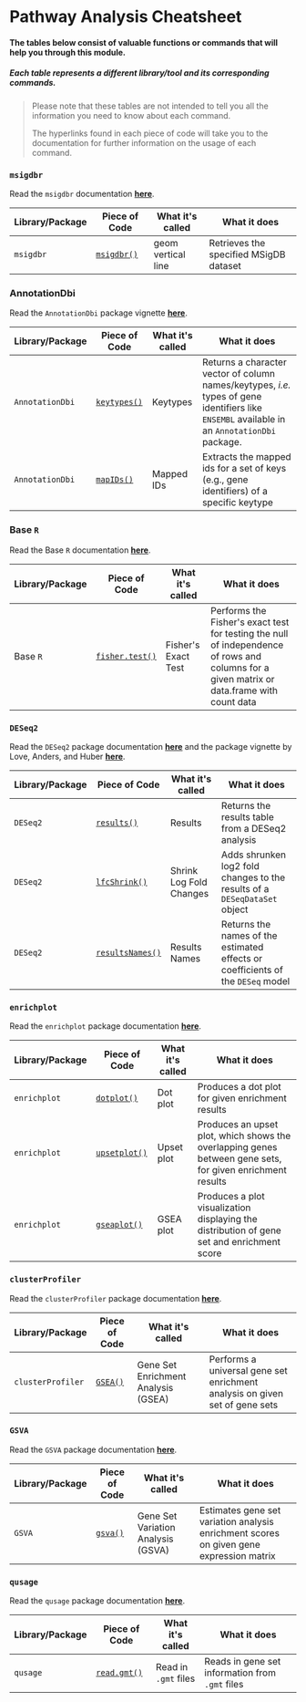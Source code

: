 # Pathway Analysis Cheatsheet

#### The tables below consist of valuable functions or commands that will help you through this module.
##### Each table represents a different library/tool and its corresponding commands.
> Please note that these tables are not intended to tell you all the information you need to know about each command.
>
> The hyperlinks found in each piece of code will take you to the documentation for further information on the usage of each command.

<div style="page-break-after: always;"></div>

### `msigdbr`

Read the `msigdbr` documentation [**here**](https://www.rdocumentation.org/packages/msigdbr/versions/7.1.1).

| Library/Package| Piece of Code| What it's called| What it does |
|----------------|--------------|-----------------|--------------|
| `msigdbr`| [`msigdbr()`](https://www.rdocumentation.org/packages/msigdbr/versions/7.1.1/topics/msigdbr)| geom vertical line| Retrieves the specified MSigDB dataset |

### AnnotationDbi 
Read the `AnnotationDbi` package vignette [**here**](http://bioconductor.org/packages/release/bioc/vignettes/AnnotationDbi/inst/doc/IntroToAnnotationPackages.pdf).

| Library/Package                                  | Piece of Code                               | What it's called                               | What it does                                                                                                                                   |
|-----------------------------------------|---------------------------------------------|-------------------------|------------------------------------------------------------------------|
| `AnnotationDbi`        | [`keytypes()`](https://www.rdocumentation.org/packages/AnnotationDbi/versions/1.44.0/topics/AnnotationDb-objects)      | Keytypes     | Returns a character vector of column names/keytypes, _i.e._ types of gene identifiers like `ENSEMBL` available in an `AnnotationDbi` package.                                              |
| `AnnotationDbi`       | [`mapIDs()`](https://www.rdocumentation.org/packages/AnnotationDbi/versions/1.44.0/topics/AnnotationDb-objects) | Mapped IDs       | Extracts the mapped ids for a set of keys (e.g., gene identifiers) of a specific keytype                                    |  

### Base `R`

Read the Base `R` documentation [**here**](https://www.rdocumentation.org/packages/base/versions/3.5.1).

|Library/Package|Piece of Code|What it's called| What it does|
|---------------|-------------|----------------|-------------|
| Base `R`| [`fisher.test()`](https://www.rdocumentation.org/packages/stats/versions/3.6.2/topics/fisher.test)| Fisher's Exact Test | Performs the Fisher's exact test for testing the null of independence of rows and columns for a given matrix or data.frame with count data |

<div style="page-break-after: always;"></div>

### `DESeq2`

Read the `DESeq2` package documentation [**here**](https://bioc.ism.ac.jp/packages/3.8/bioc/manuals/DESeq2/man/DESeq2.pdf) and the package vignette by Love, Anders, and Huber [**here**](https://bioconductor.org/packages/release/bioc/vignettes/DESeq2/inst/doc/DESeq2.html).

| Library/Package               | Piece of Code                                                 | What it's called      | What it does                                                             |
|-------------------------------|--------------------------------------------------------------|--------------------------------|--------------------------------------------------------------------------|
| `DESeq2`                | [`results()`](https://www.rdocumentation.org/packages/DESeq2/versions/1.12.3/topics/results)             | Results                                         | Returns the results table from a DESeq2 analysis                         |
| `DESeq2`                | [`lfcShrink()`](https://rdrr.io/bioc/DESeq2/man/lfcShrink.html)            | Shrink Log Fold Changes                                        | Adds shrunken log2 fold changes to the results of a `DESeqDataSet` object                         |
| `DESeq2`                | [`resultsNames()`](https://www.rdocumentation.org/packages/DESeq2/versions/1.12.3/topics/results)            | Results Names                                        | Returns the names of the estimated effects or coefficients of the `DESeq` model                         |

### `enrichplot`

Read the `enrichplot` package documentation [**here**](https://bioconductor.org/packages/devel/bioc/manuals/enrichplot/man/enrichplot.pdf).

| Library/Package               | Piece of Code                                                 | What it's called      | What it does                                                             |
|-------------------------------|--------------------------------------------------------------|--------------------------------|--------------------------------------------------------------------------|
| `enrichplot`                | [`dotplot()`](https://yulab-smu.github.io/clusterProfiler-book/chapter12.html#dot-plot)             | Dot plot                                         | Produces a dot plot for given enrichment results                         |
| `enrichplot`                | [`upsetplot()`](https://yulab-smu.github.io/clusterProfiler-book/chapter12.html#upset-plot)             | Upset plot                                       | Produces an upset plot, which shows the overlapping genes between gene sets, for given enrichment results                      |
| `enrichplot`                | [`gseaplot()`](https://yulab-smu.github.io/clusterProfiler-book/chapter12.html#running-score-and-preranked-list-of-gsea-result)             | GSEA plot                                       | Produces a plot visualization displaying the distribution of gene set and enrichment score                      |

### `clusterProfiler`

Read the `clusterProfiler` package documentation [**here**](https://www.rdocumentation.org/packages/clusterProfiler/versions/3.0.4).

| Library/Package               | Piece of Code                                                 | What it's called      | What it does                                                             |
|-------------------------------|--------------------------------------------------------------|--------------------------------|--------------------------------------------------------------------------|
| `clusterProfiler`                | [`GSEA()`](https://www.rdocumentation.org/packages/clusterProfiler/versions/3.0.4/topics/GSEA)             | Gene Set Enrichment Analysis (GSEA)                                         | Performs a universal gene set enrichment analysis on given set of gene sets                       |

<div style="page-break-after: always;"></div>

### `GSVA`

Read the `GSVA` package documentation [**here**](https://www.rdocumentation.org/packages/GSVA/versions/1.20.0).

| Library/Package               | Piece of Code                                                 | What it's called      | What it does                                                             |
|-------------------------------|--------------------------------------------------------------|--------------------------------|--------------------------------------------------------------------------|
| `GSVA`                | [`gsva()`](https://www.rdocumentation.org/packages/GSVA/versions/1.20.0/topics/gsva)             | Gene Set Variation Analysis (GSVA)                                         | Estimates gene set variation analysis enrichment scores on given gene expression matrix                       |


### `qusage`

Read the `qusage` package documentation [**here**](https://www.rdocumentation.org/packages/qusage/versions/2.4.0).

| Library/Package|Piece of Code| What it's called| What it does  |
|----------------|-------------|-----------------|---------------|
| `qusage` | [`read.gmt()`](https://www.rdocumentation.org/packages/qusage/versions/2.4.0/topics/read.gmt) | Read in `.gmt` files | Reads in gene set information from `.gmt` files |

